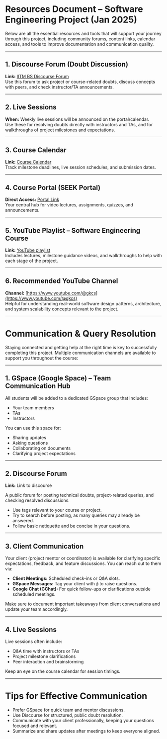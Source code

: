 # Resources Document – Software Engineering Project (Jan 2025)

Below are all the essential resources and tools that will support your journey through this project, including community forums, content links, calendar access, and tools to improve documentation and communication quality.

---

## 1. Discourse Forum (Doubt Discussion)
**Link:** [IITM BS Discourse Forum](https://discourse.onlinedegree.iitm.ac.in/c/courses/softengg-kb/56)  
Use this forum to ask project or course-related doubts, discuss concepts with peers, and check instructor/TA announcements.

---

## 2. Live Sessions
**When:** Weekly live sessions will be announced on the portal/calendar.  
Use these for resolving doubts directly with instructors and TAs, and for walkthroughs of project milestones and expectations.

---

## 3. Course Calendar
**Link:** [Course Calendar](https://calendar.google.com/calendar/u/0/r?cid=Y181NmZ1NjRvaTZqbGgyNzJrajBnYzRibTQ2OEBncm91cC5jYWxlbmRhci5nb29nbGUuY29t)  
Track milestone deadlines, live session schedules, and submission dates.

---

## 4. Course Portal (SEEK Portal)
**Direct Access:** [Portal Link](https://seek.onlinedegree.iitm.ac.in/courses/ns_24t3_cs3001?id=9&type=lesson&tab=courses&unitId=3&ann=5282429447176192)  
Your central hub for video lectures, assignments, quizzes, and announcements.

---

## 5. YouTube Playlist – Software Engineering Course
**Link:** [YouTube playlist](https://www.youtube.com/playlist?list=PLZ2ps__7DhBYt5yvXrYAjjWtf5O399Xea)  
Includes lectures, milestone guidance videos, and walkthroughs to help with each stage of the project.

---

## 6. Recommended YouTube Channel
**Channel:** [https://www.youtube.com/@gkcs](https://www.youtube.com/@gkcs)  
Helpful for understanding real-world software design patterns, architecture, and system scalability concepts relevant to the project.

---

# Communication & Query Resolution

Staying connected and getting help at the right time is key to successfully completing this project. Multiple communication channels are available to support you throughout the course:

---

## 1. GSpace (Google Space) – Team Communication Hub

All students will be added to a dedicated GSpace group that includes:

- Your team members  
- TAs  
- Instructors  

You can use this space for:

- Sharing updates  
- Asking questions  
- Collaborating on documents  
- Clarifying project expectations  

---

## 2. Discourse Forum
**Link:** Link to discourse  

A public forum for posting technical doubts, project-related queries, and checking resolved discussions.

- Use tags relevant to your course or project.  
- Try to search before posting, as many queries may already be answered.  
- Follow basic netiquette and be concise in your questions.

---

## 3. Client Communication

Your client (project mentor or coordinator) is available for clarifying specific expectations, feedback, and feature discussions. You can reach out to them via:

- **Client Meetings:** Scheduled check-ins or Q&A slots.  
- **GSpace Messages:** Tag your client with `@` to raise questions.  
- **Google Chat (GChat):** For quick follow-ups or clarifications outside scheduled meetings.  

Make sure to document important takeaways from client conversations and update your team accordingly.

---

## 4. Live Sessions

Live sessions often include:

- Q&A time with instructors or TAs  
- Project milestone clarifications  
- Peer interaction and brainstorming  

Keep an eye on the course calendar for session timings.

---

# Tips for Effective Communication

- Prefer GSpace for quick team and mentor discussions.  
- Use Discourse for structured, public doubt resolution.  
- Communicate with your client professionally, keeping your questions focused and relevant.  
- Summarize and share updates after meetings to keep everyone aligned.
